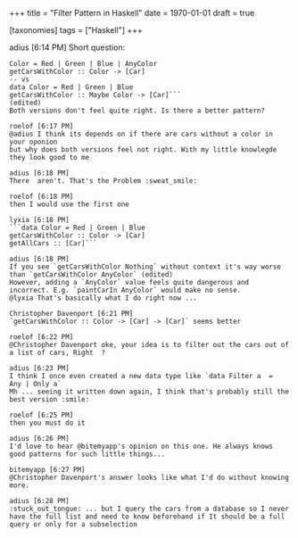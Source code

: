 +++
title = "Filter Pattern in Haskell"
date = 1970-01-01
draft = true

[taxonomies]
tags = ["Haskell"]
+++

adius [6:14 PM]
Short question:

```data
Color = Red | Green | Blue | AnyColor
getCarsWithColor :: Color -> [Car]
-- vs
data Color = Red | Green | Blue
getCarsWithColor :: Maybe Color -> [Car]```
(edited)
Both versions don't feel quite right. Is there a better pattern?

roelof [6:17 PM]
@adius I think its depends on if there are cars without a color in your oponion
but why does both versions feel not right. With my little knowlegde they look good to me

adius [6:18 PM]
There  aren't. That's the Problem :sweat_smile:

roelof [6:18 PM]
then I would use the first one

lyxia [6:18 PM]
```data Color = Red | Green | Blue
getCarsWithColor :: Color -> [Car]
getAllCars :: [Car]```

adius [6:18 PM]
If you see `getCarsWithColor Nothing` without context it's way worse than `getCarsWithColor AnyColor` (edited)
However, adding a `AnyColor` value feels quite dangerous and incorrect. E.g. `paintCarIn AnyColor` would make no sense.
@lyxia That's basically what I do right now ...

Christopher Davenport [6:21 PM]
`getCarsWithColor :: Color -> [Car] -> [Car]` seems better

roelof [6:22 PM]
@Christopher Davenport oke, your idea is to filter out the cars out of a list of cars, Right  ?

adius [6:23 PM]
I think I once even created a new data type like `data Filter a  =  Any | Only a`
Mh ... seeing it written down again, I think that's probably still the best version :smile:

roelof [6:25 PM]
then you must do it

adius [6:26 PM]
I'd love to hear @bitemyapp's opinion on this one. He always knows good patterns for such little things...

bitemyapp [6:27 PM]
@Christopher Davenport's answer looks like what I'd do without knowing more.

adius [6:28 PM]
:stuck_out_tongue: ... but I query the cars from a database so I never have the full list and need to know beforehand if It should be a full query or only for a subselection
```
